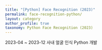 ```yaml
---
title: "[Python] Face Recognition (2023)"
permalink: face-recognition-python/
layout: category
author_profile: true
taxonomy: Python Face Recognition (2023)
---
```


2023-04 ~ 2023-12 사내 얼굴 인식 Python 개발
